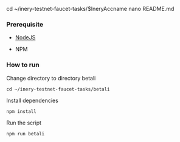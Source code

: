 cd ~/inery-testnet-faucet-tasks/$IneryAccname
nano README.md
### Prerequisite

- [NodeJS](https://nodejs.org/en/)

- NPM



### How to run

Change directory to directory betali

```shell
cd ~/inery-testnet-faucet-tasks/betali
```


Install dependencies

```shell
npm install
```



Run the script

```
npm run betali
```
